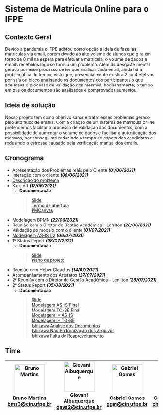 # Sistema de Matricula Online para o IFPE

## Contexto Geral
Devido a pandemia o IFPE adotou como opção a ideia de fazer as matriculas via email, porém devido ao alto volume de alunos que gira em torno de 8 mil na espera para efetuar a matricula, o volume de dados e emails recebidos logo se tornou um problema. Além do desgaste mental gerado por esse processo de ter que analisar cada email, ainda há a problemática do tempo, visto que, presencialmente existira 2 ou 4 efetivos por sala ou bloco analisando os documentos dos participantes o que acelerava o processo de validação dos mesmos, hodiernamente, o tempo em que os documentos são analisados e comprovados aumentou.

## Ideia de solução
Nosso projeto tem como objetivo sanar e tratar esses problemas gerado pelo alto fluxo de emails. Com a criação de um sistema de matrícula online pretendemos facilitar o processo de validação dos documentos, com a possibilidade de aumentar o volume de dados e facilitar a autenticação dos mesmos, por conseguinte reduzindo o tempo de espera dos candidatos e reduzindo o estresse causado pela verificação manual dos emails.

## Cronograma
 - Apresentação dos Problemas reais pelo Cliente  ***(01/06/2021)***
 - Interação com o cliente  ***(08/06/2021)***
 - [Descrição do problema](SGE/Descrição-do-Problema.md) 
 - Kick-off ***(17/06/2021)***
   - **Documentação**
     > [Slide](SGE/Slide%20Kick-off.pdf)<br>
     > [Termo de abertura](/PGP/Termo%20de%20Abertura%20-%20Time%202.pdf)<br>
     > [PMCanvas](/PGP/PMCanvas_Abertura.PNG)
 - Modelagem BPMN ***(22/06/2021)***
 - Reunião com o Diretor de Gestão Acadêmica - Lenilton ***(28/06/2021)***
 - Validação do modelo com o cliente ***(01/07/2021)***
 - [Modelagem AS-IS 1.2](GPN/Matrículas%20IFPE%20(AS%20IS)%20-%20Versão%201.2.png) ***(06/07/2021)***
 - 1º Status Report ***(08/07/2021)***
   - **Documentação**
     > [Slide](/SGE/1º%20Status%20Report.pdf)<br>
     > [Plano de projeto](/PGP/_Plano%20de%20Projeto%20Preliminar.docx.pdf)
 - Reunião com Heber Claudius ***(14/07/2021)***
 - Acompanhamento dos Artefatos ***(27/07/2021)***
 - 2ª Reunião com o Diretor de Gestão Acadêmica - Lenilton ***(28/07/2021)***
 - 2º Status Report ***(05/08/2021)***
   - **Documentação**
     >[Slide](/SGE/2º%20Status%20Report%20(1).pdf)<br>
     >[Modelagem AS-IS Final](/GPN/Matrículas%20IFPE%20(AS%20IS)%20-%20Versão%20final%20(2).png)<br>
     >[Modelagem TO-BE Final](/GPN/Matrículas%20IFPE%20(TO%20BE)%20-%20Versão%20final%20(2).png)<br>
     >[Modelagem I* AS-IS](/GPN/I-Star%20AS-IS.JPG)<br>
     >[Modelagem I* TO-BE](/GPN/I-Star%20TO-BE.JPG)<br>
     >[Ishikawa Análise dos Documentos](/GPN/Ishikawa%20Análise%20dos%20Documentos.JPG)<br>
     >[Ishikawa Não Padronização dos Arquivos](/GPN/Ishikawa%20Não%20Padronização%20dos%20Arquivos.JPG)<br>
     >[Ishikawa Falta de Reaproveitamento](/GPN/Ishikawa%20Falta%20de%20Reaproveitamento.JPG)<br>
## Time

| <img src="https://avatars.githubusercontent.com/u/49536304?v=4" width="100px;" alt="Bruno Martins"/><br>Bruno Martins<br><bms3@cin.ufpe.br>|<img src="https://avatars.githubusercontent.com/u/51493065?v=4" width="100px;" alt="Giovani Albuquerque"/> <br>Giovani Albuquerque<br><gavs2@cin.ufpe.br>|<img src="https://avatars.githubusercontent.com/u/52187353?v=4" width="100px;" alt="Gabriel Gomes"/> <br>Gabriel Gomes<br><ggm@cin.ufpe.br>|<img src="https://avatars.githubusercontent.com/u/52244835?v=4" width="100px;" alt="Carlos Henrique"/> <br>Carlos Henrique<br><chsf@cin.ufpe.br> |
|-|-|-|-|
